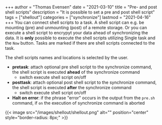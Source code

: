 +++
author = "Thomas Evensen"
date = "2021-03-10"
title =  "Pre- and post shell scripts"
description = "It is possible to set a pre and post shell script"
tags = ["shellout"]
categories = ["synchronize"]
lastmod = "2021-04-16"
+++
You can connect shell scripts to a task. A shell script can e.g. be mounting (pre) and unmounting (post) of a remote storage. Or you can execute a shell script to encrypyt your data ahead of synchronizing the data.  It is **only** possible to execute the shell scripts utilizing Single task and the `Now` button. Tasks are marked if there are shell scripts connected to the task.

The shell scripts names and locations is selected by the user.

- **pretask**: attach optional pre shell script to the synchronize command, the shell script is executed **ahead** of the synchronize command
  - switch execute shell script on/off
- **posttask**: attach optional post shell script to the synchronize command, the shell script is executed **after** the synchronize command
  - switch execute shell script on/off
- **Halt on error**: if the phrase "error" occurs in the output from the `pre.sh` command, if `on` the execution of synchronize command is aborted

{{< image src="/images/shellout/shellout.png" alt="" position="center" style="border-radius: 8px;" >}}
